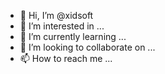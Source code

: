- 👋 Hi, I’m @xidsoft
- 👀 I’m interested in ...
- 🌱 I’m currently learning ...
- 💞️ I’m looking to collaborate on ...
- 📫 How to reach me ...

<!---
xidsoft/xidsoft is a ✨ special ✨ repository because its `README.md` (this file) appears on your GitHub profile.
You can click the Preview link to take a look at your changes.
--->
